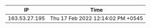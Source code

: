  | IP      | Time |
| ----------- | ----------- |
| 163.53.27.195      | Thu 17 Feb 2022 12:14:02 PM +0545       |
